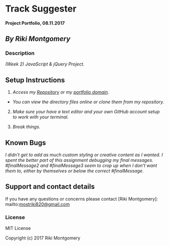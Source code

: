 # **Track Suggester**

#### Project Portfolio, 08.11.2017

## _By Riki Montgomery_

### Description

_(Week 2) JavaScript & jQuery Project._

## Setup Instructions

1. _Access my [Repository](https://github.com/rikimontgomery/track-suggester) or my [portfolio domain](https://rikimontgomery.github.io/track-suggester/)._

* _You can view the directory files online or clone them from my repository._

2. _Make sure your have a text editor and your own GitHub account setup to work with your terminal._

3. _Break things._

## Known Bugs

_I didn't get to add as much custom styling or creative content as I wanted. I spent the better part of this assignment debugging my final messages. #finalMessage2 and #finalMessage3 seem to crop up when I don't want them to, either by themselves or below the correct #finalMessage._

## Support and contact details

If you have any questions or concerns please contact [Riki Montgomery]: mailto:mostriki820@gmail.com

### License

MIT License

Copyright (c) 2017 Riki Montgomery

